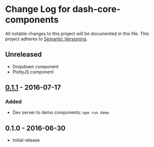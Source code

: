 # Change Log for dash-core-components
All notable changes to this project will be documented in this file.
This project adheres to [Semantic Versioning](http://semver.org/).

## Unreleased
- Dropdown component
- PlotlyJS component

## [0.1.1] - 2016-07-17
### Added
- Dev server to demo components: `npm run demo`

## 0.1.0 - 2016-06-30
- Initial release

[0.1.1]: https://github.com/plotly/dash-core-components/compare/v0.1.0...v0.1.1
